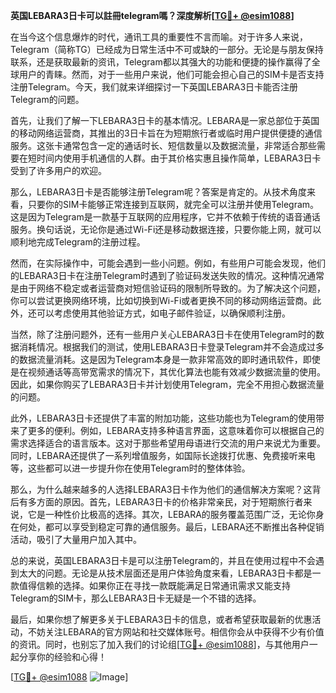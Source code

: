**英国LEBARA3日卡可以註冊telegram嗎？深度解析[[TG💪+ @esim1088](https://t.me/s/esim1088)]**

在当今这个信息爆炸的时代，通讯工具的重要性不言而喻。对于许多人来说，Telegram（简称TG）已经成为日常生活中不可或缺的一部分。无论是与朋友保持联系，还是获取最新的资讯，Telegram都以其强大的功能和便捷的操作赢得了全球用户的青睐。然而，对于一些用户来说，他们可能会担心自己的SIM卡是否支持注册Telegram。今天，我们就来详细探讨一下英国LEBARA3日卡能否注册Telegram的问题。

首先，让我们了解一下LEBARA3日卡的基本情况。LEBARA是一家总部位于英国的移动网络运营商，其推出的3日卡旨在为短期旅行者或临时用户提供便捷的通信服务。这张卡通常包含一定的通话时长、短信数量以及数据流量，非常适合那些需要在短时间内使用手机通信的人群。由于其价格实惠且操作简单，LEBARA3日卡受到了许多用户的欢迎。

那么，LEBARA3日卡是否能够注册Telegram呢？答案是肯定的。从技术角度来看，只要你的SIM卡能够正常连接到互联网，就完全可以注册并使用Telegram。这是因为Telegram是一款基于互联网的应用程序，它并不依赖于传统的语音通话服务。换句话说，无论你是通过Wi-Fi还是移动数据连接，只要你能上网，就可以顺利地完成Telegram的注册过程。

然而，在实际操作中，可能会遇到一些小问题。例如，有些用户可能会发现，他们的LEBARA3日卡在注册Telegram时遇到了验证码发送失败的情况。这种情况通常是由于网络不稳定或者运营商对短信验证码的限制所导致的。为了解决这个问题，你可以尝试更换网络环境，比如切换到Wi-Fi或者更换不同的移动网络运营商。此外，还可以考虑使用其他验证方式，如电子邮件验证，以确保顺利注册。

当然，除了注册问题外，还有一些用户关心LEBARA3日卡在使用Telegram时的数据消耗情况。根据我们的测试，使用LEBARA3日卡登录Telegram并不会造成过多的数据流量消耗。这是因为Telegram本身是一款非常高效的即时通讯软件，即使是在视频通话等高带宽需求的情况下，其优化算法也能有效减少数据流量的使用。因此，如果你购买了LEBARA3日卡并计划使用Telegram，完全不用担心数据流量的问题。

此外，LEBARA3日卡还提供了丰富的附加功能，这些功能也为Telegram的使用带来了更多的便利。例如，LEBARA支持多种语言界面，这意味着你可以根据自己的需求选择适合的语言版本。这对于那些希望用母语进行交流的用户来说尤为重要。同时，LEBARA还提供了一系列增值服务，如国际长途拨打优惠、免费接听来电等，这些都可以进一步提升你在使用Telegram时的整体体验。

那么，为什么越来越多的人选择LEBARA3日卡作为他们的通信解决方案呢？这背后有多方面的原因。首先，LEBARA3日卡的价格非常亲民，对于短期旅行者来说，它是一种性价比极高的选择。其次，LEBARA的服务覆盖范围广泛，无论你身在何处，都可以享受到稳定可靠的通信服务。最后，LEBARA还不断推出各种促销活动，吸引了大量用户加入其中。

总的来说，英国LEBARA3日卡是可以注册Telegram的，并且在使用过程中不会遇到太大的问题。无论是从技术层面还是用户体验角度来看，LEBARA3日卡都是一款值得信赖的选择。如果你正在寻找一款既能满足日常通讯需求又能支持Telegram的SIM卡，那么LEBARA3日卡无疑是一个不错的选择。

最后，如果你想了解更多关于LEBARA3日卡的信息，或者希望获取最新的优惠活动，不妨关注LEBARA的官方网站和社交媒体账号。相信你会从中获得不少有价值的资讯。同时，也别忘了加入我们的讨论组[[TG💪+ @esim1088](https://t.me/s/esim1088)]，与其他用户一起分享你的经验和心得！

[[TG💪+ @esim1088](https://t.me/s/esim1088) ![Image](https://i.postimg.cc/4NQfJmqS/Snipaste-2025-05-13-00-14-12.png)]